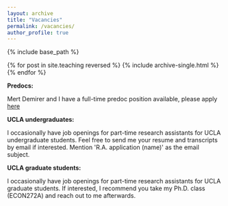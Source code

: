 ```yaml
---
layout: archive
title: "Vacancies"
permalink: /vacancies/
author_profile: true
---
```


{% include base_path %}

{% for post in site.teaching reversed %}
  {% include archive-single.html %}
{% endfor %}

**Predocs:**

Mert Demirer and I have a full-time predoc position available, please apply [here](https://apply.interfolio.com/135743) 

**UCLA undergraduates:**

I occasionally have job openings for part-time research assistants  for UCLA undergraduate students. Feel free to send me your resume and transcripts by email if interested. Mention 'R.A. application (name)' as the email subject.  

**UCLA graduate students:**
 
I occasionally have job openings for part-time research assistants for UCLA graduate students. If interested, I recommend you take my Ph.D. class (ECON272A) and reach out to me afterwards. 

